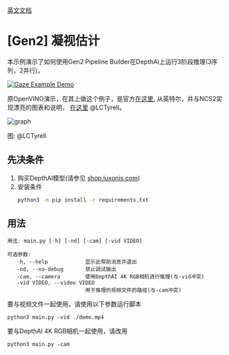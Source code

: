 [英文文档](README.md)

# [Gen2] 凝视估计

本示例演示了如何使用Gen2 Pipeline Builder在DepthAI上运行3阶段推理(3序列，2并行)。

[![Gaze Example Demo](https://github.com/luxonis/depthai-experiments/assets/18037362/5d7eea47-d5be-4d8a-92b2-7b5ff01d443d)](https://github.com/luxonis/depthai-experiments/assets/18037362/e132044b-34c8-474a-bb1a-63dec1b5d9a8)


原OpenVINO演示，在其上做这个例子，是官方[在这里](https://docs.openvinotoolkit.org/2021.1/omz_demos_gaze_estimation_demo_README.html), 从英特尔，并与NCS2实现漂亮的图表和说明， [在这里](https://github.com/LCTyrell/Gaze_pointer_controller) @LCTyrell。

![graph](https://user-images.githubusercontent.com/32992551/103378235-de4fec00-4a9e-11eb-88b2-621180f7edef.jpeg)

图: @LCTyrell

## 先决条件

1. 购买DepthAI模型(请参见 [shop.luxonis.com](https://shop.luxonis.com/))
2. 安装条件
   ```bash
   python3 -m pip install -r requirements.txt
   ```

## 用法

```
用法: main.py [-h] [-nd] [-cam] [-vid VIDEO]

可选参数:
   -h, --help            显示此帮助消息并退出
   -nd, --no-debug       禁止调试输出
   -cam, --camera        使用DepthAI 4K RGB相机进行推理(与-vid冲突)
   -vid VIDEO, --video VIDEO
                         用于推理的视频文件的路径(与-cam冲突)
```

要与视频文件一起使用，请使用以下参数运行脚本

```
python3 main.py -vid ./demo.mp4
```

要与DepthAI 4K RGB相机一起使用，请改用

```
python3 main.py -cam
``` 
